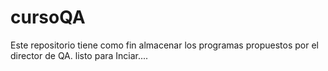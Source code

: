# cursoQA
Este repositorio tiene como fin almacenar los programas propuestos por el director de QA.
listo para Inciar....
